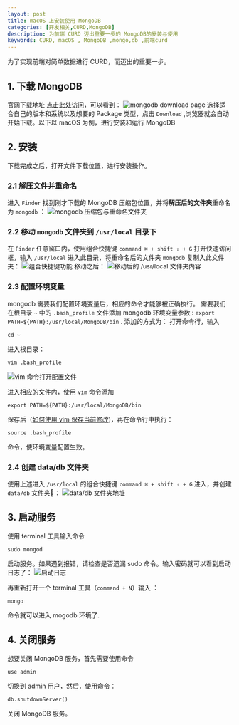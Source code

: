 ```yaml
---
layout: post
title: macOS 上安装使用 MongoDB
categories: [开发相关,CURD,MongoDB]
description: 为前端 CURD 迈出重要一步的 MongoDB的安装与使用
keywords: CURD, macOS , MongoDB ,mongo,db ,前端curd
---
```


为了实现前端对简单数据进行 CURD，而迈出的重要一步。  

## 1. 下载 MongoDB
官网下载地址 [点击此处访问](https://www.mongodb.com/download-center/community?jmp=nav)，可以看到：
![mongodb download page](https://raw.githubusercontent.com/FrankWang1991/images/master/ajcDdg.png)
选择适合自己的版本和系统以及想要的 Package 类型，点击 `Download` ,浏览器就会自动开始下载。以下以 macOS 为例，进行安装和运行 MongoDB
## 2. 安装
下载完成之后，打开文件下载位置，进行安装操作。
### 2.1 解压文件并重命名

进入 `Finder` 找到刚才下载的 MongoDB 压缩包位置，并将**解压后的文件夹**重命名为 `mongodb` ：
![mongodb 压缩包与重命名文件夹](https://raw.githubusercontent.com/FrankWang1991/images/master/ccNPa2.png) 
### 2.2 移动 `mongodb` 文件夹到 `/usr/local` 目录下
在 `Finder` 任意窗口内，使用组合快捷键 `command ⌘ + shift ⇧ + G`  打开快速访问框，输入 `/usr/local` 进入此目录，将重命名后的文件夹 `mongodb` 复制入此文件夹：
![组合快捷键功能](https://raw.githubusercontent.com/FrankWang1991/images/master/niSY1G.png)
移动之后：
![移动后的 /usr/local 文件夹内容](https://raw.githubusercontent.com/FrankWang1991/images/master/YNQufr.png)
### 2.3 配置环境变量
mongodb 需要我们配置环境变量后，相应的命令才能够被正确执行。
需要我们在根目录 `~` 中的 `.bash_profile` 文件添加 mongodb 环境变量参数 :
`export PATH=${PATH}:/usr/local/MongoDB/bin` .
添加的方式为：
打开命令行，输入
``` command
cd ~
```
进入根目录：
``` command
vim .bash_profile
```
![vim 命令打开配置文件](https://raw.githubusercontent.com/FrankWang1991/images/master/BSqbnu.png)

进入相应的文件内，使用 `vim` 命令添加
``` command
export PATH=${PATH}:/usr/local/MongoDB/bin
```
保存后（[如何使用 vim 保存当前修改](https://www.jianshu.com/p/0009bf462f15))，再在命令行中执行：
``` command
source .bash_profile
```
命令，使环境变量配置生效。  
### 2.4 创建 data/db 文件夹
使用上述进入 `/usr/local` 的组合快捷键  `command ⌘ + shift ⇧ + G`   进入，并创建 `data/db` 文件夹📁：
![data/db 文件夹地址](https://raw.githubusercontent.com/FrankWang1991/images/master/T3gxc0.png) 
## 3. 启动服务  

使用 terminal 工具输入命令 
``` command 
sudo mongod
``` 
启动服务。如果遇到报错，请检查是否遗漏 sudo 命令。输入密码就可以看到启动日志了：
![启动日志](https://raw.githubusercontent.com/FrankWang1991/images/master/Ws21OS.png) 

再重新打开一个 terminal 工具（`command + N`）输入 ：
``` command  
mongo
``` 
命令就可以进入 mogodb 环境了.
## 4. 关闭服务
想要关闭 MongoDB 服务，首先需要使用命令 
``` command 
use admin
``` 
切换到 admin 用户，然后，使用命令：
``` command
db.shutdownServer()
``` 
关闭 MongoDB 服务。